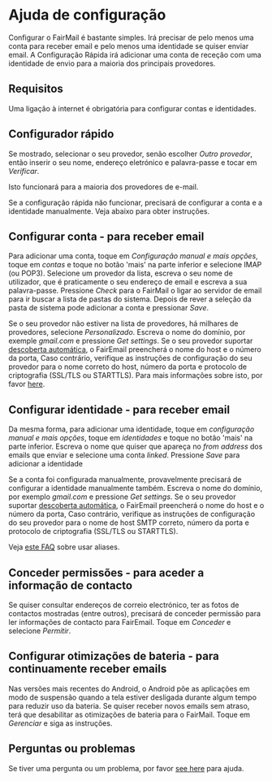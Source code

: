 # Ajuda de configuração

Configurar o FairMail é bastante simples. Irá precisar de pelo menos uma conta para receber email e pelo menos uma identidade se quiser enviar email. A Configuração Rápida irá adicionar uma conta de receção com uma identidade de envio para a maioria dos principais provedores.

## Requisitos

Uma ligação à internet é obrigatória para configurar contas e identidades.

## Configurador rápido

Se mostrado, selecionar o seu provedor, senão escolher *Outro provedor*, então inserir o seu nome, endereço eletrónico e palavra-passe e tocar em *Verificar*.

Isto funcionará para a maioria dos provedores de e-mail.

Se a configuração rápida não funcionar, precisará de configurar a conta e a identidade manualmente. Veja abaixo para obter instruções.

## Configurar conta - para receber email

Para adicionar uma conta, toque em *Configuração manual e mais opções*, toque em *contas* e toque no botão 'mais' na parte inferior e selecione IMAP (ou POP3). Selecione um provedor da lista, escreva o seu nome de utilizador, que é praticamente o seu endereço de email e escreva a sua palavra-passe. Pressione *Check* para o FairMail o ligar ao servidor de email para ir buscar a lista de pastas do sistema. Depois de rever a seleção da pasta de sistema pode adicionar a conta e pressionar *Save*.

Se o seu provedor não estiver na lista de provedores, há milhares de provedores, selecione *Personalizado*. Escreva o nome do domínio, por exemple *gmail.com* e pressione *Get settings*. Se o seu provedor suportar [descoberta automática](https://tools.ietf.org/html/rfc6186), o FairEmail preencherá o nome do host e o número da porta, Caso contrário, verifique as instruções de configuração do seu provedor para o nome correto do host, número da porta e protocolo de criptografia (SSL/TLS ou STARTTLS). Para mais informações sobre isto, por favor [here](https://github.com/M66B/FairEmail/blob/master/FAQ.md#authorizing-accounts).

## Configurar identidade - para receber email

Da mesma forma, para adicionar uma identidade, toque em *configuração manual e mais opções*, toque em *identidades* e toque no botão 'mais' na parte inferior. Escreva o nome que quiser que apareça no *from address* dos emails que enviar e selecione uma conta *linked*. Pressione *Save* para adicionar a identidade

Se a conta foi configurada manualmente, provavelmente precisará de configurar a identidade manualmente também. Escreva o nome do domínio, por exemplo *gmail.com* e pressione *Get settings*. Se o seu provedor suportar [descoberta automática](https://tools.ietf.org/html/rfc6186), o FairEmail preencherá o nome do host e o número da porta, Caso contrário, verifique as instruções de configuração do seu provedor para o nome de host SMTP correto, número da porta e protocolo de criptografia (SSL/TLS ou STARTTLS).

Veja [este FAQ](https://github.com/M66B/FairEmail/blob/master/FAQ.md#FAQ9) sobre usar aliases.

## Conceder permissões - para aceder a informação de contacto

Se quiser consultar endereços de correio electrónico, ter as fotos de contactos mostradas (entre outros), precisará de conceder permissão para ler informações de contacto para FairEmail. Toque em *Conceder* e selecione *Permitir*.

## Configurar otimizações de bateria - para continuamente receber emails

Nas versões mais recentes do Android, o Android põe as aplicações em modo de suspensão quando a tela estiver desligada durante algum tempo para reduzir uso da bateria. Se quiser receber novos emails sem atraso, terá que desabilitar as otimizações de bateria para o FairMail. Toque em *Gerenciar* e siga as instruções.

## Perguntas ou problemas

Se tiver uma pergunta ou um problema, por favor [see here](https://github.com/M66B/FairEmail/blob/master/FAQ.md) para ajuda.